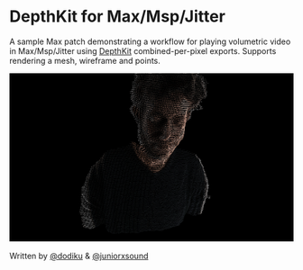 # DepthKit for Max/Msp/Jitter

A sample Max patch demonstrating a workflow for playing volumetric video in Max/Msp/Jitter using [DepthKit](http://www.depthkit.tv/) combined-per-pixel exports. Supports rendering a mesh, wireframe and points.

![DepthKit in Max](./screenshots/depthkit_in_max.gif)

Written by [@dodiku](https://github.com/dodiku) & [@juniorxsound](https://github.com/juniorxsound)
